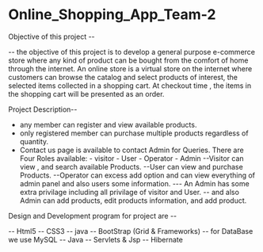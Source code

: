 # Online_Shopping_App_Team-2

Objective of this project --

-- the objective of this project is to develop a general purpose e-commerce  
store where any kind of product can be bought from the comfort of home through
the internet.
An online store is a  virtual store on the internet where customers can 
browse the catalog and select products of interest, the selected items collected in a shopping cart.
At checkout time , the items in the shopping cart will be presented as an order.

 Project Description--

- any member can register and view available products.
- only registered member can purchase multiple products regardless of quantity.
- Contact us page is available to contact Admin for Queries.
 There are Four Roles available:
           - visitor
            - User
           -  Operator
            - Admin
--Visitor can view , and search available Products.
--User can view and purchase Products.
--Operator can excess add option and can view everything of admin panel and also users 
    some information.
--- An Admin has some extra privilage including all privilage of visitor and User.
     -- and also Admin can add products, edit products information, and add product.    
   

Design and Development program for project are --

-- Html5
-- CSS3
--  java
-- BootStrap (Grid & Frameworks)
-- for DataBase we use MySQL
-- Java
-- Servlets & Jsp
-- Hibernate  

